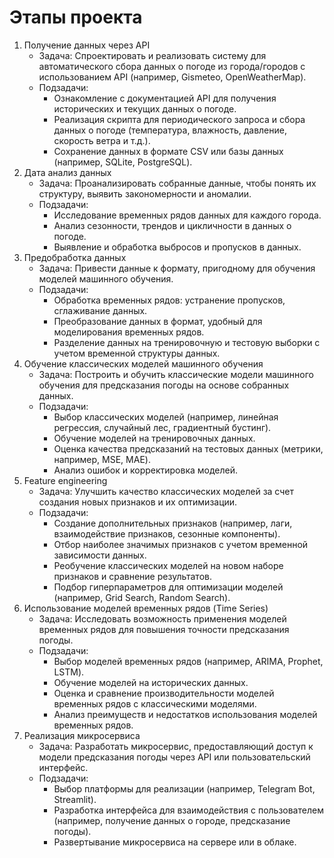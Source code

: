 # Этапы проекта
1.	Получение данных через API
    -	Задача: Спроектировать и реализовать систему для автоматического сбора данных о погоде из города/городов с использованием API (например, Gismeteo, OpenWeatherMap).
    -	Подзадачи:
        *	Ознакомление с документацией API для получения исторических и текущих данных о погоде.
        *	Реализация скрипта для периодического запроса и сбора данных о погоде (температура, влажность, давление, скорость ветра и т.д.).
        *	Сохранение данных в формате CSV или базы данных (например, SQLite, PostgreSQL).
2.	Дата анализ данных
    -	Задача: Проанализировать собранные данные, чтобы понять их структуру, выявить закономерности и аномалии.
    -	Подзадачи:
        *	Исследование временных рядов данных для каждого города.
        *	Анализ сезонности, трендов и цикличности в данных о погоде.
        *	Выявление и обработка выбросов и пропусков в данных.
3.	Предобработка данных
    -	Задача: Привести данные к формату, пригодному для обучения моделей машинного обучения.
    -	Подзадачи:
        *	Обработка временных рядов: устранение пропусков, сглаживание данных.
        *	Преобразование данных в формат, удобный для моделирования временных рядов.
        *	Разделение данных на тренировочную и тестовую выборки с учетом временной структуры данных.
4.	Обучение классических моделей машинного обучения
    -	Задача: Построить и обучить классические модели машинного обучения для предсказания погоды на основе собранных данных.
    -	Подзадачи:
        *	Выбор классических моделей (например, линейная регрессия, случайный лес, градиентный бустинг).
        *	Обучение моделей на тренировочных данных.
        *	Оценка качества предсказаний на тестовых данных (метрики, например, MSE, MAE).
        *	Анализ ошибок и корректировка моделей.
5.	Feature engineering
    -	Задача: Улучшить качество классических моделей за счет создания новых признаков и их оптимизации.
    -	Подзадачи:
        *	Создание дополнительных признаков (например, лаги, взаимодействие признаков, сезонные компоненты).
        *	Отбор наиболее значимых признаков с учетом временной зависимости данных.
        *	Реобучение классических моделей на новом наборе признаков и сравнение результатов.
        *	Подбор гиперпараметров для оптимизации моделей (например, Grid Search, Random Search).
6.	Использование моделей временных рядов (Time Series)
    -	Задача: Исследовать возможность применения моделей временных рядов для повышения точности предсказания погоды.
    -	Подзадачи:
        *	Выбор моделей временных рядов (например, ARIMA, Prophet, LSTM).
        *	Обучение моделей на исторических данных.
        *	Оценка и сравнение производительности моделей временных рядов с классическими моделями.
        *	Анализ преимуществ и недостатков использования моделей временных рядов.
7.	Реализация микросервиса
    -	Задача: Разработать микросервис, предоставляющий доступ к модели предсказания погоды через API или пользовательский интерфейс.
    -	Подзадачи:
        *	Выбор платформы для реализации (например, Telegram Bot, Streamlit).
        *	Разработка интерфейса для взаимодействия с пользователем (например, получение данных о городе, предсказание погоды).
        *	Развертывание микросервиса на сервере или в облаке.

